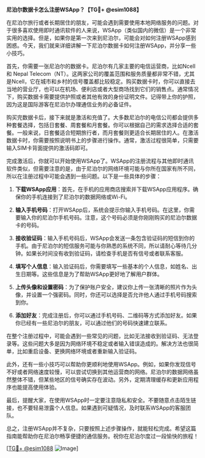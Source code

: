 **尼泊尔数据卡怎么注册WSApp？【TG💪+ @esim1088】**

在尼泊尔旅行或者长期居住的朋友，可能会遇到需要使用本地网络服务的问题。对于很多喜欢使用即时通讯软件的人来说，WSApp（类似国内的微信）是一个非常实用的选择。但是，如果你是第一次来到尼泊尔，可能会对如何注册WSApp感到困惑。今天，我们就来详细讲解一下尼泊尔数据卡如何注册WSApp，并分享一些小技巧。

首先，你需要一张尼泊尔的数据卡。尼泊尔有几家主要的电信运营商，比如Ncell和 Nepal Telecom（NT）。这两家公司的覆盖范围和服务质量都非常不错，尤其是Ncell，它在城市和乡村的信号覆盖都比较稳定。购买数据卡时，你可以直接去当地的营业厅，也可以在机场、便利店或者大型商场找到它们的销售点。通常情况下，购买数据卡需要提供护照或者其他有效的身份证明文件。记得带上你的护照，因为这是国际游客在尼泊尔办理通信业务的必备证件。

购买完数据卡后，接下来就是激活和充值了。大多数尼泊尔的电信公司都会提供多种套餐选择，包括日套餐、周套餐和月套餐。你可以根据自己的需求选择合适的套餐。一般来说，日套餐适合短期旅行者，而月套餐则更适合长期居住的人。在激活数据卡时，你需要按照说明书上的步骤进行操作。通常，激活过程很简单，只需要输入SIM卡背面提供的激活码即可。

完成激活后，你就可以开始使用WSApp了。WSApp的注册流程与其他即时通讯软件类似，但需要注意的是，由于尼泊尔的网络环境可能与你所在国家有所不同，所以在注册过程中可能会遇到一些问题。以下是一些具体的步骤：

1. **下载WSApp应用**：首先，在手机的应用商店搜索并下载WSApp应用程序。确保你的手机连接到了尼泊尔的数据网络或Wi-Fi。

2. **输入手机号码**：打开WSApp后，系统会提示你输入手机号码。在这里，你需要输入你的尼泊尔手机号码。注意，这个号码必须是你刚刚购买的尼泊尔数据卡的号码。

3. **接收验证码**：输入手机号码后，WSApp会发送一条包含验证码的短信到你的手机。由于尼泊尔的短信服务可能与你熟悉的系统不同，所以请耐心等待几分钟。如果长时间没有收到验证码，请检查手机是否有信号或者联系客服。

4. **填写个人信息**：输入验证码后，你需要填写一些基本的个人信息，如姓名、出生日期等。这些信息是为了帮助WSApp更好地了解用户群体。

5. **上传头像和设置密码**：为了保护账户安全，建议你上传一张清晰的照片作为头像，并设置一个强密码。同时，你还可以选择是否允许他人通过手机号码搜索到你。

6. **添加好友**：完成注册后，你可以通过手机号码、二维码等方式添加好友。如果你已经有一些尼泊尔的朋友，可以通过他们的号码快速建立联系。

在整个注册过程中，可能会遇到一些常见的问题，比如无法接收到验证码、无法登录等。这些问题大多是因为网络环境不稳定或者输入错误造成的。解决方法也很简单，比如重启设备、更换网络环境或者重新输入验证码。

此外，还有一些小技巧可以帮助你更顺利地使用WSApp。例如，如果你发现信号不好或者网络速度较慢，可以尝试切换到其他运营商的网络。尼泊尔的数据网络虽然整体不错，但某些地区的信号确实存在波动。另外，定期清理缓存和更新应用程序也能提高使用体验。

最后，提醒大家，在使用WSApp时一定要注意隐私和安全。不要随意点击陌生链接，也不要轻易泄露个人信息。如果遇到可疑情况，及时联系WSApp的客服团队。

总之，注册WSApp并不复杂，只要按照上述步骤操作，就能轻松完成。希望这篇指南能帮助你在尼泊尔畅享便捷的通信服务。祝你在尼泊尔度过一段愉快的旅程！

[[TG💪+ @esim1088](https://t.me/s/esim1088) ![Image](https://i.postimg.cc/4NQfJmqS/Snipaste-2025-05-13-00-14-12.png)]